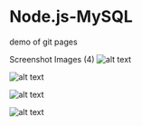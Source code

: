 # Node.js-MySQL
demo of git pages


Screenshot Images (4)
![alt text](http://raw.githubusercontent.com/julieores/sqlhomework/images/mysqlinsuffquanity.png)

![alt text](https://raw.githubusercontent.com/julieores/sqlhomework/images/mysqlinvupdate.png)

![alt text](https://raw.githubusercontent.com/julieores/sqlhomework/images/mysqlpurchase.png)

![alt text](https://raw.githubusercontent.com/julieores/sqlhomework/images/mysqltable.png)
